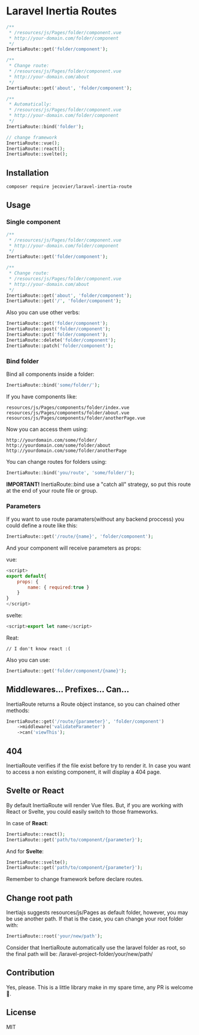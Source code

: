 # Laravel Inertia Routes

```php
/**
 * /resources/js/Pages/folder/component.vue
 * http://your-domain.com/folder/component
 */
InertiaRoute::get('folder/component');

/**
 * Change route:
 * /resources/js/Pages/folder/component.vue
 * http://your-domain.com/about
 */
InertiaRoute::get('about', 'folder/component');

/**
 * Automatically:
 * /resources/js/Pages/folder/component.vue
 * http://your-domain.com/folder/component
 */
InertiaRoute::bind('folder');

// change framework
InertiaRoute::vue();
InertiaRoute::react();
InertiaRoute::svelte();
```

## Installation

```
composer require jecovier/laravel-inertia-route
```

## Usage

### Single component

```php
/**
 * /resources/js/Pages/folder/component.vue
 * http://your-domain.com/folder/component
 */
InertiaRoute::get('folder/component');

/**
 * Change route:
 * /resources/js/Pages/folder/component.vue
 * http://your-domain.com/about
 */
InertiaRoute::get('about', 'folder/component');
InertiaRoute::get('/', 'folder/component');
```

Also you can use other verbs:

```php
InertiaRoute::get('folder/component');
InertiaRoute::post('folder/component');
InertiaRoute::put('folder/component');
InertiaRoute::delete('folder/component');
InertiaRoute::patch('folder/component');
```

### Bind folder

Bind all components inside a folder:

```php
InertiaRoute::bind('some/folder/');
```

If you have components like:

```
resources/js/Pages/components/folder/index.vue
resources/js/Pages/components/folder/about.vue
resources/js/Pages/components/folder/anotherPage.vue
```

Now you can access them using:

```
http://yourdomain.com/some/folder/
http://yourdomain.com/some/folder/about
http://yourdomain.com/some/folder/anotherPage
```

You can change routes for folders using:

```php
InertiaRoute::bind('you/route', 'some/folder/');
```

**IMPORTANT!** InertiaRoute::bind use a "catch all" strategy, so put this route at the end of your route file or group.

### Parameters

If you want to use route paramaters(without any backend proccess) you could define a route like this:

```php
InertiaRoute::get('/route/{name}', 'folder/component');
```

And your component will receive parameters as props:

vue:

```js
<script>
export default{
    props: {
        name: { required:true }
    }
}
</script>
```

svelte:

```js
<script>export let name</script>
```

Reat:

```
// I don't know react :(
```

Also you can use:

```php
InertiaRoute::get('folder/component/{name}');
```

## Middlewares... Prefixes... Can...

InertiaRoute returns a Route object instance, so you can chained other methods:

```php
InertiaRoute::get('/route/{parameter}', 'folder/component')
    ->middleware('validateParameter')
    ->can('viewThis');
```

## 404

InertiaRoute verifies if the file exist before try to render it. In case you want to access a non existing component, it will display a 404 page.

## Svelte or React

By default InertiaRoute will render Vue files. But, if you are working with React or Svelte, you could easily switch to those frameworks.

In case of **React**:

```php
InertiaRoute::react();
InertiaRoute::get('path/to/component/{parameter}');
```

And for **Svelte**:

```php
InertiaRoute::svelte();
InertiaRoute::get('path/to/component/{parameter}');
```

Remember to change framework before declare routes.

## Change root path

Inertiajs suggests resources/js/Pages as default folder, however, you may be use another path. If that is the case, you can change your root folder with:

```php
InertiaRoute::root('your/new/path');
```

Consider that InertiaRoute automatically use the laravel folder as root, so the final path will be: /laravel-project-folder/your/new/path/

## Contribution

Yes, please. This is a little library make in my spare time, any PR is welcome 🙌.

## License

MIT
